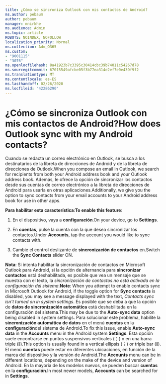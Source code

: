 ```yaml
---
title: ¿Cómo se sincroniza Outlook con mis contactos de Android?
ms.author: pebaum
author: pebaum
manager: mnirkhe
ms.audience: Admin
ms.topic: article
ROBOTS: NOINDEX, NOFOLLOW
localization_priority: Normal
ms.collection: Adm_O365
ms.custom:
- "9001115"
- "3076"
ms.openlocfilehash: 8a41923b7c3395c30414cbc39b74011c54267d78
ms.sourcegitcommit: 67015549afcbe05f3b77ea314e2ef7e0e439f9f2
ms.translationtype: MT
ms.contentlocale: es-ES
ms.lasthandoff: 02/26/2020
ms.locfileid: "42286290"
---
```

# <a name="how-does-outlook-sync-with-my-android-contacts"></a><span data-ttu-id="fd3d2-102">¿Cómo se sincroniza Outlook con mis contactos de Android?</span><span class="sxs-lookup"><span data-stu-id="fd3d2-102">How does Outlook sync with my Android contacts?</span></span>

<span data-ttu-id="fd3d2-103">Cuando se redacta un correo electrónico en Outlook, se busca a los destinatarios de la libreta de direcciones de Android y de la libreta de direcciones de Outlook.</span><span class="sxs-lookup"><span data-stu-id="fd3d2-103">When you compose an email in Outlook, we search for recipients from both your Android address book and your Outlook address book.</span></span> <span data-ttu-id="fd3d2-104">Además, le ofrece la opción de sincronizar los contactos desde sus cuentas de correo electrónico a la libreta de direcciones de Android para usarla en otras aplicaciones.</span><span class="sxs-lookup"><span data-stu-id="fd3d2-104">Additionally, we give you the option to sync contacts from your email accounts to your Android address book for use in other apps.</span></span> 
 
<span data-ttu-id="fd3d2-105">**Para habilitar esta característica**:</span><span class="sxs-lookup"><span data-stu-id="fd3d2-105">**To enable this feature**:</span></span>
 
1. <span data-ttu-id="fd3d2-106">En el dispositivo, vaya a **configuración**.</span><span class="sxs-lookup"><span data-stu-id="fd3d2-106">On your device, go to **Settings**.</span></span>

2. <span data-ttu-id="fd3d2-107">En **cuentas**, pulse la cuenta con la que desea sincronizar los contactos.</span><span class="sxs-lookup"><span data-stu-id="fd3d2-107">Under **Accounts**, tap the account you would like to sync contacts with.</span></span>

3. <span data-ttu-id="fd3d2-108">Cambie el control deslizante de **sincronización de contactos** en.</span><span class="sxs-lookup"><span data-stu-id="fd3d2-108">Switch the **Sync Contacts** slider ON.</span></span>
 
<span data-ttu-id="fd3d2-109">**Nota**: Si intenta habilitar la sincronización de contactos en Microsoft Outlook para Android, si la opción de alternancia para **sincronizar contactos** está deshabilitada, es posible que vea un mensaje que se muestra con el texto, la *sincronización de contactos no está activada en la configuración del sistema*.</span><span class="sxs-lookup"><span data-stu-id="fd3d2-109">**Note**: When you attempt to enable contacts sync in Microsoft Outlook for Android, if the toggle option for **Sync contacts** is disabled, you may see a message displayed with the text, *Contacts sync isn't turned on in system settings*.</span></span> <span data-ttu-id="fd3d2-110">Es posible que se deba a que la opción de **datos de sincronización automática** está deshabilitada en la configuración del sistema.</span><span class="sxs-lookup"><span data-stu-id="fd3d2-110">This may be due to the **Auto-sync data** option being disabled in system settings.</span></span> <span data-ttu-id="fd3d2-111">Para solucionar este problema, habilite la **sincronización automática de datos** en el menú **cuentas** en la **configuración**del sistema de Android.</span><span class="sxs-lookup"><span data-stu-id="fd3d2-111">To fix this issue, enable  **Auto-sync data** in the  **Accounts** menu in the Android system  **Settings**.</span></span> <span data-ttu-id="fd3d2-112">Esta opción suele encontrarse en puntos suspensivos verticales (⋮) o en una barra triple (⫼).</span><span class="sxs-lookup"><span data-stu-id="fd3d2-112">This option is usually found in a vertical ellipsis (⋮) or triple bar (⫼).</span></span> <span data-ttu-id="fd3d2-113">El menú **cuentas** puede estar en diferentes ubicaciones, en función de la marca del dispositivo y la versión de Android.</span><span class="sxs-lookup"><span data-stu-id="fd3d2-113">The  **Accounts** menu can be in different locations, depending on the make of the device and version of Android.</span></span> <span data-ttu-id="fd3d2-114">En la mayoría de los modelos nuevos, se pueden buscar **cuentas** en la **configuración**.</span><span class="sxs-lookup"><span data-stu-id="fd3d2-114">In most newer models, **Accounts** can be searched for in **Settings**.</span></span>